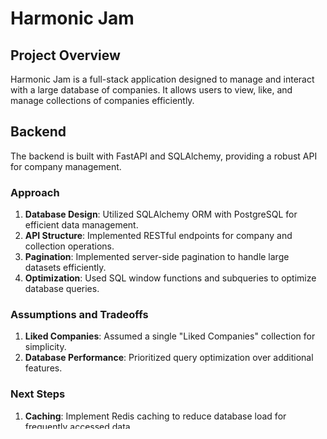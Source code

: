 # Harmonic Jam

## Project Overview

Harmonic Jam is a full-stack application designed to manage and interact with a large database of companies. It allows users to view, like, and manage collections of companies efficiently.

## Backend

The backend is built with FastAPI and SQLAlchemy, providing a robust API for company management.

### Approach

1. **Database Design**: Utilized SQLAlchemy ORM with PostgreSQL for efficient data management.
2. **API Structure**: Implemented RESTful endpoints for company and collection operations.
3. **Pagination**: Implemented server-side pagination to handle large datasets efficiently.
4. **Optimization**: Used SQL window functions and subqueries to optimize database queries.

### Assumptions and Tradeoffs

1. **Liked Companies**: Assumed a single "Liked Companies" collection for simplicity.
2. **Database Performance**: Prioritized query optimization over additional features.

### Next Steps

1. **Caching**: Implement Redis caching to reduce database load for frequently accessed data.
2. **Testing**: Add comprehensive unit and integration tests for better code reliability.
3. **Authentication**: Implement user authentication and authorization for secure access.
4. **Logging and Monitoring**: Enhance logging and add monitoring tools for better observability.

## Frontend

The frontend is built with React and Material-UI, providing a responsive and intuitive user interface.

### Approach

1. **Component Structure**: Developed reusable components for maintainability.
2. **State Management**: Used React hooks for local state management.
3. **API Integration**: Implemented custom hooks for API calls and data fetching.
4. **UI/UX**: Focused on a clean, responsive design with intuitive interactions.

### Assumptions and Tradeoffs

1. **Client-Side Filtering**: Implemented client-side filtering for liked companies to reduce server load.
2. **Pagination**: Used server-side pagination, assuming large datasets.
3. **Error Handling**: Implemented basic error notifications, assuming most errors would be network-related.

### Next Steps

1. **State Management**: Consider implementing Redux or React Context for more complex state management.
2. **Performance Optimization**: Implement virtualization for large lists to improve rendering performance.
3. **Testing**: Add unit tests and end-to-end tests for components and user flows.

## Reflection

This project presents an interesting challenge in managing and displaying large datasets efficiently. The backend focus on query optimization and the frontend's emphasis on responsive design and efficient data loading worked well together to create a smooth user experience.

One of the main challenges was balancing the need for real-time updates with server performance. The decision to use server-side pagination was important in managing large datasets, but it also introduced complexity in maintaining consistent state between the frontend and backend.

If given more time, I would focus on enhancing the application's scalability and user experience. This would include lowering database query time, adding comprehensive testing, and exploring caching strategies to further optimize performance.

The current implementation provides a solid foundation, but there's room for improvement in areas such as security, performance optimization, and additional features like advanced search and filtering capabilities.
